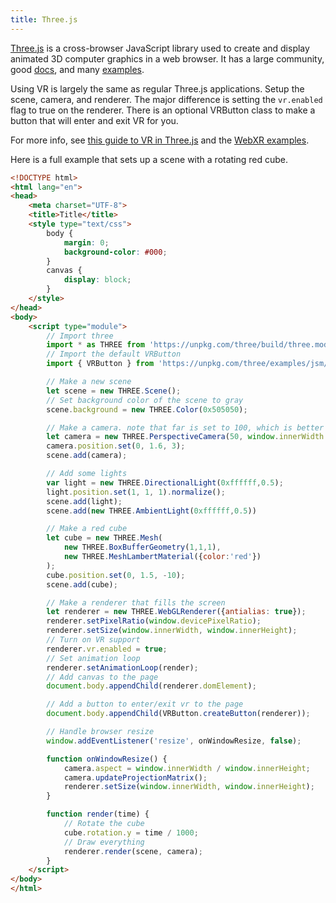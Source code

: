 ```yaml
---
title: Three.js
---
```

[Three.js](https://threejs.org/) is a cross-browser JavaScript library used to create and display animated 3D computer graphics in a web browser. It has a large community, good [docs](https://threejs.org/docs/), and many [examples](https://threejs.org/examples/). 

Using VR is largely the same as regular Three.js applications. Setup the scene, camera, and renderer. The major difference
is setting the `vr.enabled` flag to true on the renderer.  There is an optional VRButton class to make a button that
will enter and exit VR for you.

For more info, see [this guide to VR in Three.js](https://threejs.org/docs/#manual/en/introduction/How-to-create-VR-content) and the [WebXR examples](https://threejs.org/examples/?q=webxr).

Here is a full example that sets up a scene with a rotating red cube.


```html
<!DOCTYPE html>
<html lang="en">
<head>
    <meta charset="UTF-8">
    <title>Title</title>
    <style type="text/css">
        body {
            margin: 0;
            background-color: #000;
        }
        canvas {
            display: block;
        }
    </style>
</head>
<body>
    <script type="module">
        // Import three
        import * as THREE from 'https://unpkg.com/three/build/three.module.js';
        // Import the default VRButton
        import { VRButton } from 'https://unpkg.com/three/examples/jsm/webxr/VRButton.js';

        // Make a new scene
        let scene = new THREE.Scene();
        // Set background color of the scene to gray
        scene.background = new THREE.Color(0x505050);

        // Make a camera. note that far is set to 100, which is better for realworld sized environments
        let camera = new THREE.PerspectiveCamera(50, window.innerWidth / window.innerHeight, 0.1, 100);
        camera.position.set(0, 1.6, 3);
        scene.add(camera);

        // Add some lights
        var light = new THREE.DirectionalLight(0xffffff,0.5);
        light.position.set(1, 1, 1).normalize();
        scene.add(light);
        scene.add(new THREE.AmbientLight(0xffffff,0.5))

        // Make a red cube
        let cube = new THREE.Mesh(
            new THREE.BoxBufferGeometry(1,1,1),
            new THREE.MeshLambertMaterial({color:'red'})
        );
        cube.position.set(0, 1.5, -10);
        scene.add(cube);

        // Make a renderer that fills the screen
        let renderer = new THREE.WebGLRenderer({antialias: true});
        renderer.setPixelRatio(window.devicePixelRatio);
        renderer.setSize(window.innerWidth, window.innerHeight);
        // Turn on VR support
        renderer.vr.enabled = true;
        // Set animation loop
        renderer.setAnimationLoop(render);
        // Add canvas to the page
        document.body.appendChild(renderer.domElement);

        // Add a button to enter/exit vr to the page
        document.body.appendChild(VRButton.createButton(renderer));

        // Handle browser resize
        window.addEventListener('resize', onWindowResize, false);

        function onWindowResize() {
            camera.aspect = window.innerWidth / window.innerHeight;
            camera.updateProjectionMatrix();
            renderer.setSize(window.innerWidth, window.innerHeight);
        }

        function render(time) {
            // Rotate the cube
            cube.rotation.y = time / 1000;
            // Draw everything
            renderer.render(scene, camera);
        }
    </script>
</body>
</html>
```
